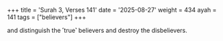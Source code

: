+++
title = 'Surah 3, Verses 141'
date = '2025-08-27'
weight = 434
ayah = 141
tags = ["believers"]
+++

and distinguish the ˹true˺ believers and destroy the disbelievers.